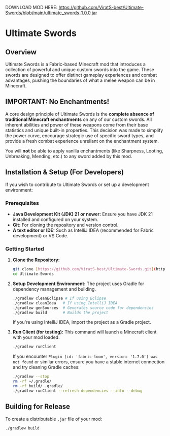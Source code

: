 DOWNLOAD MOD HERE:
https://github.com/ViratS-best/Ultimate-Swords/blob/main/ultimate_swords-1.0.0.jar
# Ultimate Swords

## Overview

Ultimate Swords is a Fabric-based Minecraft mod that introduces a collection of powerful and unique custom swords into the game. These swords are designed to offer distinct gameplay experiences and combat advantages, pushing the boundaries of what a melee weapon can be in Minecraft.

## IMPORTANT: No Enchantments!

A core design principle of Ultimate Swords is the **complete absence of traditional Minecraft enchantments** on any of our custom swords. All inherent abilities and power of these weapons come from their base statistics and unique built-in properties. This decision was made to simplify the power curve, encourage strategic use of specific sword types, and provide a fresh combat experience unreliant on the enchantment system.

You will **not** be able to apply vanilla enchantments (like Sharpness, Looting, Unbreaking, Mending, etc.) to any sword added by this mod.

## Installation & Setup (For Developers)

If you wish to contribute to Ultimate Swords or set up a development environment:

### Prerequisites

* **Java Development Kit (JDK) 21 or newer:** Ensure you have JDK 21 installed and configured on your system.
* **Git:** For cloning the repository and version control.
* **A text editor or IDE:** Such as IntelliJ IDEA (recommended for Fabric development) or VS Code.

### Getting Started

1.  **Clone the Repository:**
    ```bash
    git clone [https://github.com/ViratS-best/Ultimate-Swords.git](https://github.com/ViratS-best/Ultimate-Swords.git)
    cd Ultimate-Swords
    ```

2.  **Setup Development Environment:**
    The project uses Gradle for dependency management and building.
    ```bash
    ./gradlew cleanEclipse # If using Eclipse
    ./gradlew cleanIdea   # If using IntelliJ IDEA
    ./gradlew genSources  # Generates source code for dependencies
    ./gradlew build       # Builds the project
    ```
    If you're using IntelliJ IDEA, import the project as a Gradle project.

3.  **Run Client (for testing):**
    This command will launch a Minecraft client with your mod loaded.
    ```bash
    ./gradlew runClient
    ```
    If you encounter `Plugin [id: 'fabric-loom', version: '1.7.0'] was not found` or similar errors, ensure you have a stable internet connection and try cleaning Gradle caches:
    ```bash
    ./gradlew --stop
    rm -rf ~/.gradle/
    rm -rf build/ .gradle/
    ./gradlew runClient --refresh-dependencies --info --debug
    ```

## Building for Release

To create a distributable `.jar` file of your mod:

```bash
./gradlew build
